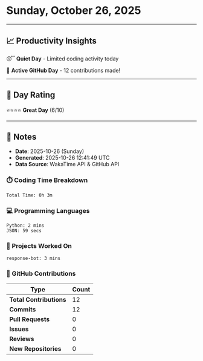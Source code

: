 # Sunday, October 26, 2025

---

## 📈 Productivity Insights

😴 **Quiet Day** - Limited coding activity today

🚀 **Active GitHub Day** - 12 contributions made!

---

## 🎯 Day Rating

⭐⭐⭐⭐ **Great Day** (6/10)

---

## 📝 Notes

- **Date**: 2025-10-26 (Sunday)
- **Generated**: 2025-10-26 12:41:49 UTC
- **Data Source**: WakaTime API & GitHub API


### ⏱️ Coding Time Breakdown

```
Total Time: 0h 3m
```

### 💻 Programming Languages

```
Python: 2 mins
JSON: 59 secs
```

### 📂 Projects Worked On

```
response-bot: 3 mins

```


### 🐙 GitHub Contributions

| Type | Count |
|------|-------|
| **Total Contributions** | 12 |
| **Commits** | 12 |
| **Pull Requests** | 0 |
| **Issues** | 0 |
| **Reviews** | 0 |
| **New Repositories** | 0 |

